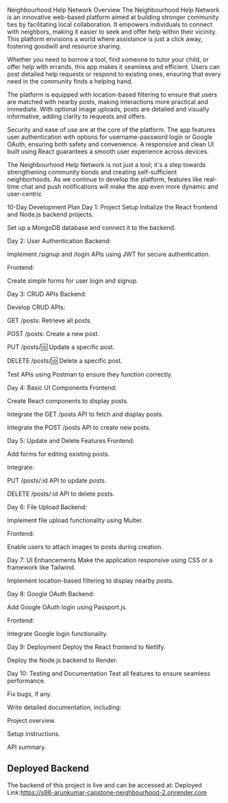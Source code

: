 Neighbourhood Help Network
Overview
The Neighbourhood Help Network is an innovative web-based platform aimed at building stronger community ties by facilitating local collaboration. It empowers individuals to connect with neighbors, making it easier to seek and offer help within their vicinity. This platform envisions a world where assistance is just a click away, fostering goodwill and resource sharing.

Whether you need to borrow a tool, find someone to tutor your child, or offer help with errands, this app makes it seamless and efficient. Users can post detailed help requests or respond to existing ones, ensuring that every need in the community finds a helping hand.

The platform is equipped with location-based filtering to ensure that users are matched with nearby posts, making interactions more practical and immediate. With optional image uploads, posts are detailed and visually informative, adding clarity to requests and offers.

Security and ease of use are at the core of the platform. The app features user authentication with options for username-password login or Google OAuth, ensuring both safety and convenience. A responsive and clean UI built using React guarantees a smooth user experience across devices.

The Neighbourhood Help Network is not just a tool; it's a step towards strengthening community bonds and creating self-sufficient neighborhoods. As we continue to develop the platform, features like real-time chat and push notifications will make the app even more dynamic and user-centric


10-Day Development Plan
Day 1: Project Setup
Initialize the React frontend and Node.js backend projects.

Set up a MongoDB database and connect it to the backend.

Day 2: User Authentication
Backend:

Implement /signup and /login APIs using JWT for secure authentication.

Frontend:

Create simple forms for user login and signup.

Day 3: CRUD APIs
Backend:

Develop CRUD APIs:

GET /posts: Retrieve all posts.

POST /posts: Create a new post.

PUT /posts/:id: Update a specific post.

DELETE /posts/:id: Delete a specific post.

Test APIs using Postman to ensure they function correctly.

Day 4: Basic UI Components
Frontend:

Create React components to display posts.

Integrate the GET /posts API to fetch and display posts.

Integrate the POST /posts API to create new posts.

Day 5: Update and Delete Features
Frontend:

Add forms for editing existing posts.

Integrate:

PUT /posts/:id API to update posts.

DELETE /posts/:id API to delete posts.

Day 6: File Upload
Backend:

Implement file upload functionality using Multer.

Frontend:

Enable users to attach images to posts during creation.

Day 7: UI Enhancements
Make the application responsive using CSS or a framework like Tailwind.

Implement location-based filtering to display nearby posts.

Day 8: Google OAuth
Backend:

Add Google OAuth login using Passport.js.

Frontend:

Integrate Google login functionality.

Day 9: Deployment
Deploy the React frontend to Netlify.

Deploy the Node.js backend to Render.

Day 10: Testing and Documentation
Test all features to ensure seamless performance.

Fix bugs, if any.

Write detailed documentation, including:

Project overview.

Setup instructions.

API summary.


## Deployed Backend
The backend of this project is live and can be accessed at:
Deployed Link:https://s86-arunkumar-capstone-neighbourhood-2.onrender.com
